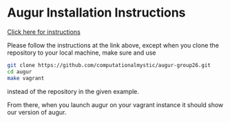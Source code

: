 # Augur Installation Instructions
[Click here for instructions](https://github.com/computationalmystic/augur-group26/blob/master/README.md)

Please follow the instructions at the link above, except when you clone the repository to 
your local machine, make sure and use 
```bash
git clone https://github.com/computationalmystic/augur-group26.git
cd augur
make vagrant
```
instead of the repository in the given example.

From there, when you launch augur on your vagrant instance it should show 
our version of augur. 
